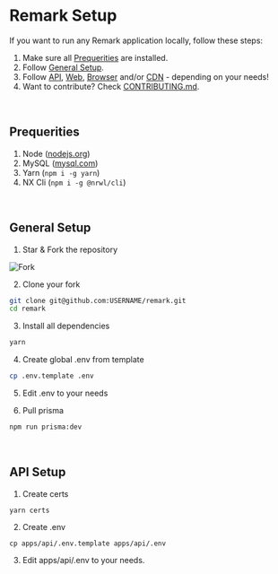 # Remark Setup

If you want to run any Remark application locally, follow these steps:

1. Make sure all [Prequerities](SETUP.md#Prequerities) are installed.
2. Follow [General Setup](SETUP.md#General-Setup).
3. Follow [API](SETUP.md#API-Setup), [Web](SETUP.md#Web-Setup), [Browser](SETIP.md#Browser-Setup) and/or [CDN](SETIP.md#CDN-Setup) - depending on your needs!
4. Want to contribute? Check [CONTRIBUTING.md](CONTRIBUTING.md).

<br />

## Prequerities

1. Node ([nodejs.org](https://nodejs.org/en/download/))
2. MySQL ([mysql.com](https://www.mysql.com/de/downloads/))
3. Yarn (`npm i -g yarn`)
4. NX Cli (`npm i -g @nrwl/cli`)

<br />

## General Setup

1. Star & Fork the repository

![Fork](https://imgur.com/GeR5OCY.png)

2. Clone your fork

```bash
git clone git@github.com:USERNAME/remark.git
cd remark
```

3. Install all dependencies

```bash
yarn
```

4. Create global .env from template

```bash
cp .env.template .env
```

5. Edit .env to your needs

6. Pull prisma

```bash
npm run prisma:dev
```

<br />

## API Setup

1. Create certs

```
yarn certs
```

2. Create .env

```
cp apps/api/.env.template apps/api/.env
```

3. Edit apps/api/.env to your needs.
